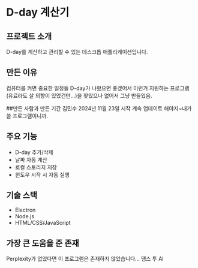 # D-day 계산기

## 프로젝트 소개
D-day를 계산하고 관리할 수 있는 데스크톱 애플리케이션입니다.

## 만든 이유
컴퓨터를 켜면 중요한 일정들 D-day가 나왔으면 좋겠어서 이런거 지원하는 프로그램(유료라도 살 의향이 있었건만...)을 찾았으나 없어서 그냥 만들었음.

##만든 사람과 만든 기간
김민수
2024년 11월 23일 시작
계속 업데이트 해야지~내가 쓸 프로그램이니까.

## 주요 기능
- D-day 추가/삭제
- 날짜 자동 계산
- 로컬 스토리지 저장
- 윈도우 시작 시 자동 실행

## 기술 스택
- Electron
- Node.js
- HTML/CSS/JavaScript

## 가장 큰 도움을 준 존재
Perplexity가 없었다면 이 프로그램은 존재하지 않았습니다...
땡스 투 AI